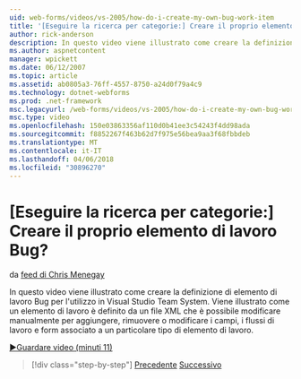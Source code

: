 ```yaml
---
uid: web-forms/videos/vs-2005/how-do-i-create-my-own-bug-work-item
title: '[Eseguire la ricerca per categorie:] Creare il proprio elemento di lavoro Bug? | Microsoft Docs'
author: rick-anderson
description: In questo video viene illustrato come creare la definizione di elemento di lavoro Bug per l'utilizzo in Visual Studio Team System. Vediamo come è definito un elemento di lavoro da un file XML...
ms.author: aspnetcontent
manager: wpickett
ms.date: 06/12/2007
ms.topic: article
ms.assetid: ab0805a3-76ff-4557-8750-a24d0f79a4c9
ms.technology: dotnet-webforms
ms.prod: .net-framework
msc.legacyurl: /web-forms/videos/vs-2005/how-do-i-create-my-own-bug-work-item
msc.type: video
ms.openlocfilehash: 150e03863356af110d0b41ee3c54243f4dd98ada
ms.sourcegitcommit: f8852267f463b62d7f975e56bea9aa3f68fbbdeb
ms.translationtype: MT
ms.contentlocale: it-IT
ms.lasthandoff: 04/06/2018
ms.locfileid: "30896270"
---
```

<a name="how-do-i-create-my-own-bug-work-item"></a>[Eseguire la ricerca per categorie:] Creare il proprio elemento di lavoro Bug?
====================
da [feed di Chris Menegay](https://twitter.com/CMenegay)

In questo video viene illustrato come creare la definizione di elemento di lavoro Bug per l'utilizzo in Visual Studio Team System. Viene illustrato come un elemento di lavoro è definito da un file XML che è possibile modificare manualmente per aggiungere, rimuovere o modificare i campi, i flussi di lavoro e form associato a un particolare tipo di elemento di lavoro.

[&#9654;Guardare video (minuti 11)](https://channel9.msdn.com/Blogs/ASP-NET-Site-Videos/how-do-i-create-my-own-bug-work-item)

> [!div class="step-by-step"]
> [Precedente](how-do-i-integrate-defect-tracking-with-testing.md)
> [Successivo](how-do-i-write-code-more-quickly-with-unit-tests.md)
